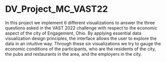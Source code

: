 # DV_Project_MC_VAST22

In this project we implement 6 different visualizations to answer the three questions asked in the VAST 2022 challenge with respect to the economic aspect of the city of Engagement, Ohio. By applying essential data visualization design principles, the interface allows the user to explore the data in an intuitive way. Through these six visualizations we try to gauge the economic conditions of the participants, who are the residents of the city, the pubs and restaurants in the area, and the employers in the city.
